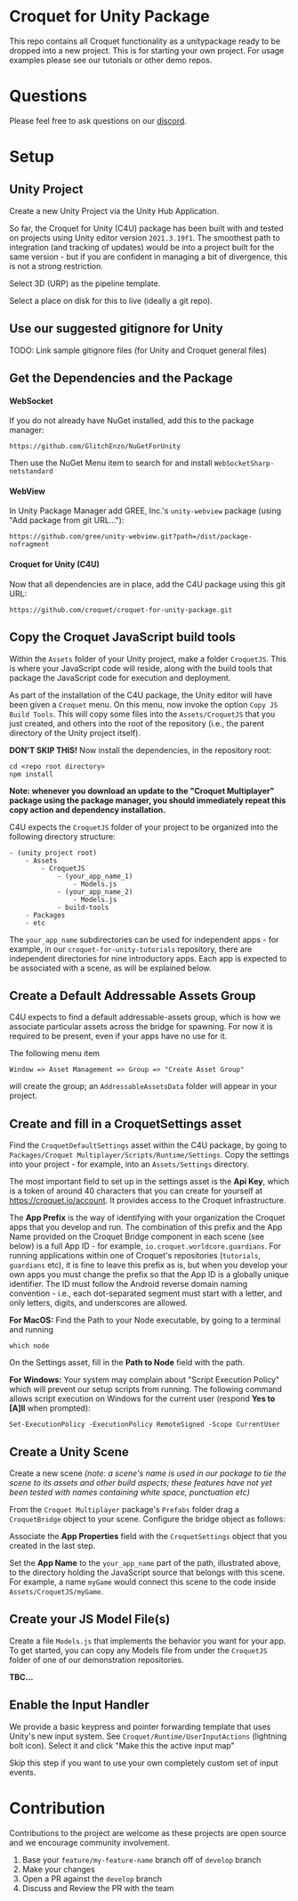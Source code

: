 # Croquet for Unity Package

This repo contains all Croquet functionality as a unitypackage ready to be dropped into a new project. This is for starting your own project. For usage examples please see our tutorials or other demo repos.

# Questions
Please feel free to ask questions on our [discord](https://croquet.io/discord).


# Setup

## Unity Project
Create a new Unity Project via the Unity Hub Application.

So far, the Croquet for Unity (C4U) package has been built with and tested on projects using Unity editor version `2021.3.19f1`. The smoothest path to integration (and tracking of updates) would be into a project built for the same version - but if you are confident in managing a bit of divergence, this is not a strong restriction.

Select 3D (URP) as the pipeline template.

Select a place on disk for this to live (ideally a git repo).

## Use our suggested gitignore for Unity
TODO: Link sample gitignore files (for Unity and Croquet general files)

## Get the Dependencies and the Package

#### WebSocket
If you do not already have NuGet installed, add this to the package manager:
```
https://github.com/GlitchEnzo/NuGetForUnity
```
Then use the NuGet Menu item to search for and install `WebSocketSharp-netstandard`

#### WebView

In Unity Package Manager add GREE, Inc.'s `unity-webview` package (using "Add package from git URL..."):
```
https://github.com/gree/unity-webview.git?path=/dist/package-nofragment
```

#### Croquet for Unity (C4U)
Now that all dependencies are in place, add the C4U package using this git URL:
```
https://github.com/croquet/croquet-for-unity-package.git
```

## Copy the Croquet JavaScript build tools
Within the `Assets` folder of your Unity project, make a folder `CroquetJS`. This is where your JavaScript code will reside, along with the build tools that package the JavaScript code for execution and deployment.

As part of the installation of the C4U package, the Unity editor will have been given a `Croquet` menu. On this menu, now invoke the option `Copy JS Build Tools`. This will copy some files into the `Assets/CroquetJS` that you just created, and others into the root of the repository (i.e., the parent directory of the Unity project itself).

**DON'T SKIP THIS!** Now install the dependencies, in the repository root:

```
cd <repo root directory>
npm install
```

**Note: whenever you download an update to the "Croquet Multiplayer" package using the package manager, you should immediately repeat this copy action and dependency installation.**

C4U expects the `CroquetJS` folder of your project to be organized into the following directory structure:

```
- (unity project root)
    - Assets
        - CroquetJS
            - (your_app_name_1)
                - Models.js
            - (your_app_name_2)
                - Models.js
            - build-tools
    - Packages
    - etc
```

The `your_app_name` subdirectories can be used for independent apps - for example, in our `croquet-for-unity-tutorials` repository, there are independent directories for nine introductory apps. Each app is expected to be associated with a scene, as will be explained below.

## Create a Default Addressable Assets Group
C4U expects to find a default addressable-assets group, which is how we associate particular assets across the bridge for spawning.  For now it is required to be present, even if your apps have no use for it.

The following menu item
```
Window => Asset Management => Group => "Create Asset Group"
```
will create the group; an `AddressableAssetsData` folder will appear in your project.

## Create and fill in a CroquetSettings asset
Find the `CroquetDefaultSettings` asset within the C4U package, by going to `Packages/Croquet Multiplayer/Scripts/Runtime/Settings`. Copy the settings into your project - for example, into an `Assets/Settings` directory.

The most important field to set up in the settings asset is the **Api Key**, which is a token of around 40 characters that you can create for yourself at https://croquet.io/account.  It provides access to the Croquet infrastructure.

The **App Prefix** is the way of identifying with your organization the Croquet apps that you develop and run.  The combination of this prefix and the App Name provided on the Croquet Bridge component in each scene (see below) is a full App ID - for example, `io.croquet.worldcore.guardians`.  For running applications within one of Croquet's repositories (`tutorials`, `guardians` etc), it is fine to leave this prefix as is, but when you develop your own apps you must change the prefix so that the App ID is a globally unique identifier.  The ID must follow the Android reverse domain naming convention - i.e., each dot-separated segment must start with a letter, and only letters, digits, and underscores are allowed.

**For MacOS:** Find the Path to your Node executable, by going to a terminal and running
```
which node
```
On the Settings asset, fill in the **Path to Node** field with the path.

**For Windows:** Your system may complain about "Script Execution Policy" which will prevent our setup scripts from running. The following command allows script execution on Windows for the current user (respond **Yes to [A]ll** when prompted):
```
Set-ExecutionPolicy -ExecutionPolicy RemoteSigned -Scope CurrentUser
```

## Create a Unity Scene

Create a new scene _(note: a scene's name is used in our package to tie the scene to its assets and other build aspects; these features have not yet been tested with names containing white space, punctuation etc)_

From the `Croquet Multiplayer` package's `Prefabs` folder drag a `CroquetBridge` object to your scene. Configure the bridge object as follows:

Associate the **App Properties** field with the `CroquetSettings` object that you created in the last step.

Set the **App Name** to the `your_app_name` part of the path, illustrated above, to the directory holding the JavaScript source that belongs with this scene. For example, a name `myGame` would connect this scene to the code inside `Assets/CroquetJS/myGame`.

## Create your JS Model File(s)
Create a file `Models.js` that implements the behavior you want for your app.  To get started, you can copy any Models file from under the `CroquetJS` folder of one of our demonstration repositories.

**TBC...**

## Enable the Input Handler
We provide a basic keypress and pointer forwarding template that uses Unity's new input system.
See `Croquet/Runtime/UserInputActions` (lightning bolt icon).
Select it and click "Make this the active input map"

Skip this step if you want to use your own completely custom set of input events.


# Contribution
Contributions to the project are welcome as these projects are open source and we encourage community involvement.

1. Base your `feature/my-feature-name` branch off of `develop` branch
2. Make your changes
3. Open a PR against the `develop` branch
4. Discuss and Review the PR with the team

